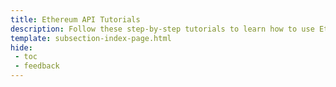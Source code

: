 ```yaml
---
title: Ethereum API Tutorials
description: Follow these step-by-step tutorials to learn how to use Ethereum libraries and development frameworks to create and interact with smart contracts on Moonbeam.
template: subsection-index-page.html
hide: 
 - toc
 - feedback
---
```

